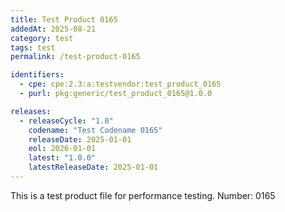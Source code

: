 ```yaml
---
title: Test Product 0165
addedAt: 2025-08-21
category: test
tags: test
permalink: /test-product-0165

identifiers:
  - cpe: cpe:2.3:a:testvendor:test_product_0165
  - purl: pkg:generic/test_product_0165@1.0.0

releases:
  - releaseCycle: "1.0"
    codename: "Test Codename 0165"
    releaseDate: 2025-01-01
    eol: 2026-01-01
    latest: "1.0.0"
    latestReleaseDate: 2025-01-01
---
```


This is a test product file for performance testing. Number: 0165
